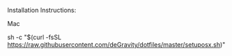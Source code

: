 Installation Instructions:

Mac

sh -c "$(curl -fsSL https://raw.githubusercontent.com/deGravity/dotfiles/master/setuposx.sh)"
